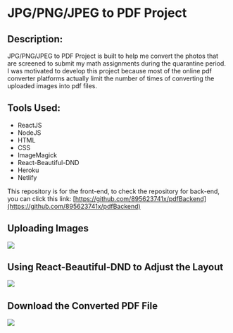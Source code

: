 # JPG/PNG/JPEG to PDF Project

## Description:

JPG/PNG/JPEG to PDF Project is built to help me convert the photos that are screened to submit my math assignments during the quarantine period. I was motivated to develop this project because most of the online pdf converter platforms actually limit the number of times of converting the uploaded images into pdf files.

## Tools Used:

-  ReactJS
-  NodeJS
-  HTML
-  CSS
-  ImageMagick
-  React-Beautiful-DND
-  Heroku
-  Netlify

This repository is for the front-end, to check the repository for back-end, you can click this link: [https://github.com/895623741x/pdfBackend](https://github.com/895623741x/pdfBackend)

## Uploading Images

![](https://imgur.com/wnumKa5)

## Using React-Beautiful-DND to Adjust the Layout

![](https://imgur.com/uYa6Wp9)

## Download the Converted PDF File

![](https://imgur.com/s5fR5vW)

